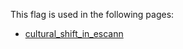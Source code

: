 This flag is used in the following pages:
 - [cultural_shift_in_escann](../events/cultural_shift_in_escann.md)
